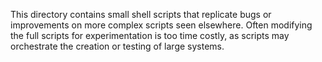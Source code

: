This directory contains small shell scripts that replicate bugs or improvements on more complex scripts seen elsewhere. Often modifying the full scripts for experimentation is too time costly, as scripts may orchestrate the creation or testing of large systems.
